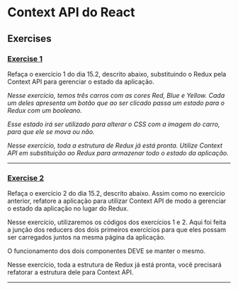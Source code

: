 # Context API do React

## Exercises 

### [Exercise 1](./exercise-01/src/)

Refaça o exercício 1 do dia 15.2, descrito abaixo, substituindo o Redux pela Context API para gerenciar o estado da aplicação.

_Nesse exercício, temos três carros com as cores Red, Blue e Yellow. Cada um deles apresenta um botão que ao ser clicado passa um estado para o Redux com um booleano._

_Esse estado irá ser utilizado para alterar o CSS com a imagem do carro, para que ele se mova ou não._

_Nesse exercício, toda a estrutura de Redux já está pronta. Utilize Context API em substituição ao Redux para armazenar todo o estado da aplicação._

---

### [Exercise 2](./exercise-02/src/)

Refaça o exercício 2 do dia 15.2, descrito abaixo. Assim como no exercício anterior, refatore a aplicação para utilizar Context API de modo a gerenciar o estado da aplicação no lugar do Redux.

Nesse exercício, utilizaremos os códigos dos exercícios 1 e 2. Aqui foi feita a junção dos reducers dos dois primeiros exercícios para que eles possam ser carregados juntos na mesma página da aplicação.

O funcionamento dos dois componentes DEVE se manter o mesmo.

Nesse exercício, toda a estrutura de Redux já está pronta, você precisará refatorar a estrutura dele para Context API.

---
